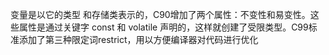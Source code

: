 变量是以它的类型 和存储类表示的，C90增加了两个属性：不变性和易变性。这些属性是通过关键字 const 和 volatile 声明的，这样就创建了受限类型。C99标准添加了第三种限定词restrict，用以方便编译器对代码进行优化
